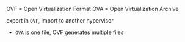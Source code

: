 OVF = Open Virtualization Format
OVA = Open Virtualization Archive

export in `OVF`, import to another hypervisor
- `OVA` is one file, OVF generates multiple files
